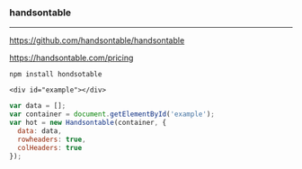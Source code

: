 ### handsontable
---
https://github.com/handsontable/handsontable

https://handsontable.com/pricing

```
npm install hondsotable
```

```
<div id="example"></div>
```

```js
var data = [];
var container = document.getElementById('example');
var hot = new Handsontable(container, {
  data: data,
  rowheaders: true,
  colHeaders: true
});
```

